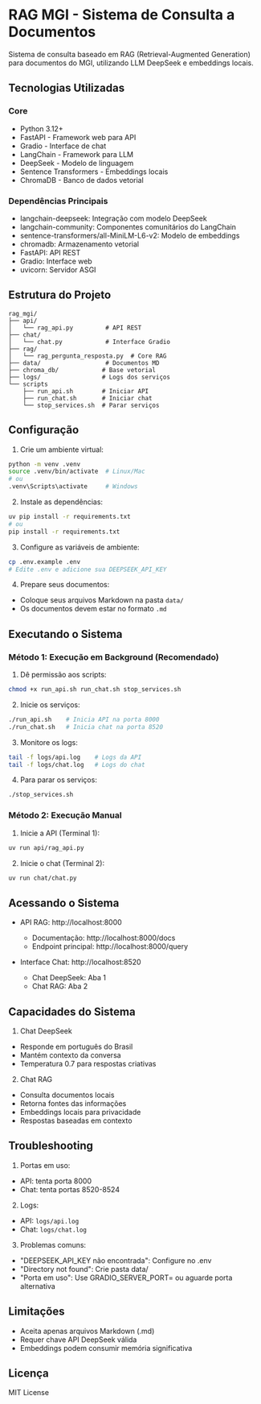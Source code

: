 # RAG MGI - Sistema de Consulta a Documentos

Sistema de consulta baseado em RAG (Retrieval-Augmented Generation) para documentos do MGI, utilizando LLM DeepSeek e embeddings locais.

## Tecnologias Utilizadas

### Core
- Python 3.12+
- FastAPI - Framework web para API
- Gradio - Interface de chat
- LangChain - Framework para LLM
- DeepSeek - Modelo de linguagem
- Sentence Transformers - Embeddings locais
- ChromaDB - Banco de dados vetorial

### Dependências Principais
- langchain-deepseek: Integração com modelo DeepSeek
- langchain-community: Componentes comunitários do LangChain
- sentence-transformers/all-MiniLM-L6-v2: Modelo de embeddings
- chromadb: Armazenamento vetorial
- FastAPI: API REST
- Gradio: Interface web
- uvicorn: Servidor ASGI

## Estrutura do Projeto
```
rag_mgi/
├── api/
│   └── rag_api.py         # API REST
├── chat/
│   └── chat.py            # Interface Gradio
├── rag/
│   └── rag_pergunta_resposta.py  # Core RAG
├── data/                  # Documentos MD
├── chroma_db/            # Base vetorial
├── logs/                 # Logs dos serviços
└── scripts
    ├── run_api.sh        # Iniciar API
    ├── run_chat.sh       # Iniciar chat
    └── stop_services.sh  # Parar serviços
```

## Configuração

1. Crie um ambiente virtual:
```bash
python -m venv .venv
source .venv/bin/activate  # Linux/Mac
# ou
.venv\Scripts\activate     # Windows
```

2. Instale as dependências:
```bash
uv pip install -r requirements.txt
# ou
pip install -r requirements.txt
```

3. Configure as variáveis de ambiente:
```bash
cp .env.example .env
# Edite .env e adicione sua DEEPSEEK_API_KEY
```

4. Prepare seus documentos:
- Coloque seus arquivos Markdown na pasta `data/`
- Os documentos devem estar no formato `.md`

## Executando o Sistema

### Método 1: Execução em Background (Recomendado)

1. Dê permissão aos scripts:
```bash
chmod +x run_api.sh run_chat.sh stop_services.sh
```

2. Inicie os serviços:
```bash
./run_api.sh    # Inicia API na porta 8000
./run_chat.sh   # Inicia chat na porta 8520
```

3. Monitore os logs:
```bash
tail -f logs/api.log    # Logs da API
tail -f logs/chat.log   # Logs do chat
```

4. Para parar os serviços:
```bash
./stop_services.sh
```

### Método 2: Execução Manual

1. Inicie a API (Terminal 1):
```bash
uv run api/rag_api.py
```

2. Inicie o chat (Terminal 2):
```bash
uv run chat/chat.py
```

## Acessando o Sistema

- API RAG: http://localhost:8000
  - Documentação: http://localhost:8000/docs
  - Endpoint principal: http://localhost:8000/query

- Interface Chat: http://localhost:8520
  - Chat DeepSeek: Aba 1
  - Chat RAG: Aba 2

## Capacidades do Sistema

1. Chat DeepSeek
- Responde em português do Brasil
- Mantém contexto da conversa
- Temperatura 0.7 para respostas criativas

2. Chat RAG
- Consulta documentos locais
- Retorna fontes das informações
- Embeddings locais para privacidade
- Respostas baseadas em contexto

## Troubleshooting

1. Portas em uso:
- API: tenta porta 8000
- Chat: tenta portas 8520-8524

2. Logs:
- API: `logs/api.log`
- Chat: `logs/chat.log`

3. Problemas comuns:
- "DEEPSEEK_API_KEY não encontrada": Configure no .env
- "Directory not found": Crie pasta data/
- "Porta em uso": Use GRADIO_SERVER_PORT=<porta> ou aguarde porta alternativa

## Limitações

- Aceita apenas arquivos Markdown (.md)
- Requer chave API DeepSeek válida
- Embeddings podem consumir memória significativa

## Licença

MIT License
